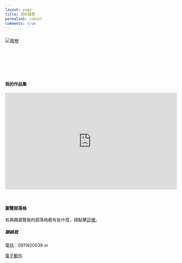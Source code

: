 ```yaml
---
layout: page
title: 我的履歷
permalink: /about
comments: true
---
```


<div class="row justify-content-between">
<div class="col-md-8">

<p class="mb-5" style="display:block;margin: 24px auto;">
<div class="postimg" style="margin-bottom:120px;"><img class="shadow-lg" src="{{site.baseurl}}/assets/images/Resume.png" alt="履歷" /></div></p>


<h4>我的作品集</h4>
<div style="padding:inherit; margin-bottom:50px;">
<iframe width="560" height="315" src="https://www.youtube.com/embed/5x5lXuqSFBs" frameborder="0" allow="accelerometer; autoplay; encrypted-media; gyroscope; picture-in-picture" allowfullscreen></iframe>
</div>

<h4>瀏覽部落格</h4>

<p>有興趣瀏覽我的部落格都有些什麼，請點擊<a href="{{ site.baseurl }}/index.html">這裡</a>。</p>

</div>

<div class="col-md-4">

<div class="sticky-top sticky-top-80">
<h5>聯絡我</h5>

<p>電話：0911920539 or</p>

<a target="_blank" href="mailto:vicky012133@gmail.com" class="btn btn-warning">電子郵件</a>

</div>
</div>
</div>

